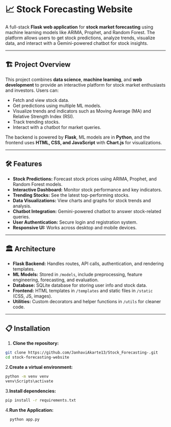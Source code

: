 # 📈 Stock Forecasting Website

A full-stack **Flask web application** for **stock market forecasting** using machine learning models like ARIMA, Prophet, and Random Forest. The platform allows users to get stock predictions, analyze trends, visualize data, and interact with a Gemini-powered chatbot for stock insights.

---

## 🏗 Project Overview

This project combines **data science**, **machine learning**, and **web development** to provide an interactive platform for stock market enthusiasts and investors. Users can:

- Fetch and view stock data.
- Get predictions using multiple ML models.
- Visualize trends and indicators such as Moving Average (MA) and Relative Strength Index (RSI).
- Track trending stocks.
- Interact with a chatbot for market queries.

The backend is powered by **Flask**, ML models are in **Python**, and the frontend uses **HTML, CSS, and JavaScript** with **Chart.js** for visualizations.

---

## 🛠 Features

- **Stock Predictions:** Forecast stock prices using ARIMA, Prophet, and Random Forest models.  
- **Interactive Dashboard:** Monitor stock performance and key indicators.  
- **Trending Stocks:** See the latest top-performing stocks.  
- **Data Visualizations:** View charts and graphs for stock trends and analysis.  
- **Chatbot Integration:** Gemini-powered chatbot to answer stock-related queries.  
- **User Authentication:** Secure login and registration system.  
- **Responsive UI:** Works across desktop and mobile devices.  

---

## 🏛 Architecture

- **Flask Backend:** Handles routes, API calls, authentication, and rendering templates.  
- **ML Models:** Stored in `/models`, include preprocessing, feature engineering, forecasting, and evaluation.  
- **Database:** SQLite database for storing user info and stock data.  
- **Frontend:** HTML templates in `/templates` and static files in `/static` (CSS, JS, images).  
- **Utilities:** Custom decorators and helper functions in `/utils` for cleaner code.  

---

## 📋 Installation

1. **Clone the repository:**
```bash
git clone https://github.com/JanhaviAkarte13/Stock_Forecasting-.git
cd stock-forecasting-website
```

2.**Create a virtual environment:**
```bash
python -m venv venv
venv\Scripts\activate
```

3.**Install dependencies:**
 ```bash
 pip install -r requirements.txt
 ```

4.**Run the Application:**
  ```bash
    python app.py
   
